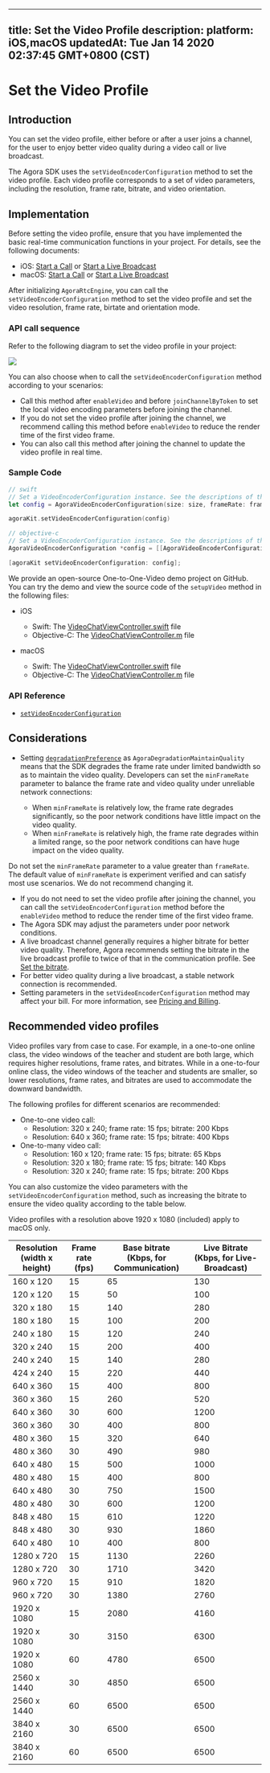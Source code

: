 
---
title: Set the Video Profile
description: 
platform: iOS,macOS
updatedAt: Tue Jan 14 2020 02:37:45 GMT+0800 (CST)
---
# Set the Video Profile
## Introduction

You can set the video profile, either before or after a user joins a channel, for the user to enjoy better video quality during a video call or live broadcast.

The Agora SDK uses the `setVideoEncoderConfiguration` method to set the video profile. Each video profile corresponds to a set of video parameters, including the resolution, frame rate, bitrate, and video orientation.

## Implementation

Before setting the video profile, ensure that you have implemented the basic real-time communication functions in your project. For details, see the following documents:
- iOS: [Start a Call](../../en/Video/start_call_ios.md) or [Start a Live Broadcast](../../en/Video/start_live_ios.md)
- macOS: [Start a Call](../../en/Video/start_call_mac.md) or [Start a Live Broadcast](../../en/Video/start_live_mac.md)

After initializing `AgoraRtcEngine`, you can call the `setVideoEncoderConfiguration` method to set the video profile and set the video resolution, frame rate, birtate and orientation mode.

### API call sequence

Refer to the following diagram to set the video profile in your project:

![](https://web-cdn.agora.io/docs-files/1568871728079)

You can also choose when to call the `setVideoEncoderConfiguration` method according to your scenarios:

- Call this method after `enableVideo` and before `joinChannelByToken` to set the local video encoding parameters before joining the channel.
- If you do not set the video profile after joining the channel, we recommend calling this method before `enableVideo` to reduce the render time of the first video frame.
- You can also call this method after joining the channel to update the video profile in real time.


### Sample Code

```swift
// swift
// Set a VideoEncoderConfiguration instance. See the descriptions of the parameters in API Reference.
let config = AgoraVideoEncoderConfiguration(size: size, frameRate: frameRate, bitrate: bitrate, orientationMode: orientationMode, degradationPreference: degradationPreference)

agoraKit.setVideoEncoderConfiguration(config)
```

```objective-c
// objective-c
// Set a VideoEncoderConfiguration instance. See the descriptions of the parameters in API Reference.
AgoraVideoEncoderConfiguration *config = [[AgoraVideoEncoderConfiguration alloc] initWithSize: size frameRate: frameRate bitrate: bitrate orientationMode: AgoraVideoOutputOrientationModeAdaptative degradationPreference: AgoraDegradationMaintainQuality];

[agoraKit setVideoEncoderConfiguration: config];
```

We provide an open-source One-to-One-Video demo project on GitHub. You can try the demo and view the source code of the `setupVideo` method in the following files:

- iOS
	- Swift: The [VideoChatViewController.swift](https://github.com/AgoraIO/Basic-Video-Call/blob/master/One-to-One-Video/Agora-iOS-Tutorial-Swift-1to1/Agora%20iOS%20Tutorial/VideoChatViewController.swift) file
	- Objective-C: The [VideoChatViewController.m](https://github.com/AgoraIO/Basic-Video-Call/blob/master/One-to-One-Video/Agora-iOS-Tutorial-Objective-C-1to1/Agora%20iOS%20Tutorial%20Objective-C/VideoChat/VideoChatViewController.m) file

- macOS
	- Swift: The [VideoChatViewController.swift](https://github.com/AgoraIO/Basic-Video-Call/blob/master/One-to-One-Video/Agora-macOS-Tutorial-Swift-1to1/Agora%20Mac%20Tutorial%20Swift/VideoChat/VideoChatViewController.swift) file
	- Objective-C: The [VideoChatViewController.m](https://github.com/AgoraIO/Basic-Video-Call/blob/master/One-to-One-Video/Agora-macOS-Tutorial-Objective-C-1to1/Agora%20Mac%20Tutorial%20Objective-C/VideoChat/VideoChatViewController.m) file

### API Reference
* [`setVideoEncoderConfiguration`](https://docs.agora.io/en/Video/API%20Reference/oc/Classes/AgoraRtcEngineKit.html#//api/name/setVideoEncoderConfiguration:)

## Considerations

- Setting [`degradationPreference`](https://docs.agora.io/en/Video/API%20Reference/oc/Classes/AgoraVideoEncoderConfiguration.html#//api/name/degradationPreference) as `AgoraDegradationMaintainQuality` means that the SDK degrades the frame rate under limited bandwidth so as to maintain the video quality. Developers can set the `minFrameRate` parameter to balance the frame rate and video quality under unreliable network connections:

	- When  `minFrameRate` is relatively low, the frame rate degrades significantly, so the poor network conditions have little impact on the video quality.
	- When `minFrameRate` is relatively high, the frame rate degrades within a limited range, so the poor network conditions can have huge impact on the video quality.

 Do not set the `minFrameRate` parameter to a value greater than `frameRate`. The default value of `minFrameRate` is experiment verified and can satisfy most use scenarios. We do not recommend changing it.
- If you do not need to set the video profile after joining the channel, you can call the `setVideoEncoderConfiguration` method before the `enableVideo` method to reduce the render time of the first video frame.
- The Agora SDK may adjust the parameters under poor network conditions. 
-  A live broadcast channel generally requires a higher bitrate for better video quality. Therefore, Agora recommends setting the bitrate in the live broadcast profile to twice of that in the communication profile. See [Set the bitrate](https://docs.agora.io/en/Video/API%20Reference/oc/Classes/AgoraVideoEncoderConfiguration.html#//api/name/bitrate).
- For better video quality during a live broadcast, a stable network connection is recommended.
- Setting parameters in the `setVideoEncoderConfiguration` method may affect your bill. For more information, see [Pricing and Billing](https://docs.agora.io/en/faq/video_billing).

## Recommended video profiles

Video profiles vary from case to case. For example, in a one-to-one online class, the video windows of the teacher and student are both large, which requires higher resolutions, frame rates, and bitrates. While in a one-to-four online class, the video windows of the teacher and students are smaller, so lower resolutions, frame rates, and bitrates are used to accommodate the downward bandwidth.

 The following profiles for different scenarios are recommended:

- One-to-one video call: 
  - Resolution: 320 x 240; frame rate: 15 fps; bitrate: 200 Kbps
  - Resolution: 640 x 360; frame rate: 15 fps; bitrate: 400 Kbps
- One-to-many video call: 
  - Resolution: 160 x 120; frame rate: 15 fps; bitrate: 65 Kbps
  - Resolution: 320 x 180; frame rate: 15 fps; bitrate: 140 Kbps
  - Resolution: 320 x 240; frame rate: 15 fps; bitrate: 200 Kbps 

You can also customize the video parameters with the `setVideoEncoderConfiguration` method, such as increasing the bitrate to ensure the video quality according to the table below.

<div class="alert note">Video profiles with a resolution above 1920 x 1080 (included) apply to macOS only.</div>

| Resolution<br>(width x height) | Frame rate<br>(fps) | Base bitrate<br>(Kbps, for Communication) | Live Bitrate<br>(Kbps, for Live-Broadcast) |
| ------------------------------ | ------------------- | ----------------------------------------- | ------------------------------------------ |
| 160 x 120                      | 15                  | 65                                        | 130                                        |
| 120 x 120                      | 15                  | 50                                        | 100                                        |
| 320 x 180                      | 15                  | 140                                       | 280                                        |
| 180 x 180                      | 15                  | 100                                       | 200                                        |
| 240 x 180                      | 15                  | 120                                       | 240                                        |
| 320 x 240                      | 15                  | 200                                       | 400                                        |
| 240 x 240                      | 15                  | 140                                       | 280                                        |
| 424 x 240                      | 15                  | 220                                       | 440                                        |
| 640 x 360                      | 15                  | 400                                       | 800                                        |
| 360 x 360                      | 15                  | 260                                       | 520                                        |
| 640 x 360                      | 30                  | 600                                       | 1200                                       |
| 360 x 360                      | 30                  | 400                                       | 800                                        |
| 480 x 360                      | 15                  | 320                                       | 640                                        |
| 480 x 360                      | 30                  | 490                                       | 980                                        |
| 640 x 480                      | 15                  | 500                                       | 1000                                       |
| 480 x 480                      | 15                  | 400                                       | 800                                        |
| 640 x 480                      | 30                  | 750                                       | 1500                                       |
| 480 x 480                      | 30                  | 600                                       | 1200                                       |
| 848 x 480                      | 15                  | 610                                       | 1220                                       |
| 848 x 480                      | 30                  | 930                                       | 1860                                       |
| 640 x 480                      | 10                  | 400                                       | 800                                        |
| 1280 x 720                     | 15                  | 1130                                      | 2260                                       |
| 1280 x 720                     | 30                  | 1710                                      | 3420                                       |
| 960 x 720                      | 15                  | 910                                       | 1820                                       |
| 960 x 720                      | 30                  | 1380                                      | 2760                                       |
| 1920 x 1080                    | 15                  | 2080                                      | 4160                                       |
| 1920 x 1080                    | 30                  | 3150                                      | 6300                                       |
| 1920 x 1080                    | 60                  | 4780                                      | 6500                                       |
| 2560 x 1440                    | 30                  | 4850                                      | 6500                                       |
| 2560 x 1440                    | 60                  | 6500                                      | 6500                                       |
| 3840 x 2160                    | 30                  | 6500                                      | 6500                                       |
| 3840 x 2160                    | 60                  | 6500                                      | 6500                                       |

